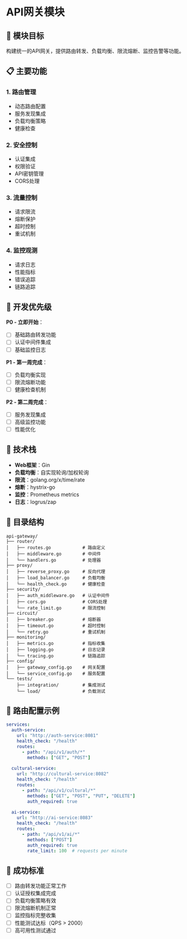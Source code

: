# API网关模块

## 🎯 模块目标

构建统一的API网关，提供路由转发、负载均衡、限流熔断、监控告警等功能。

## 📋 主要功能

### 1. 路由管理
- 动态路由配置
- 服务发现集成
- 负载均衡策略
- 健康检查

### 2. 安全控制
- 认证集成
- 权限验证
- API密钥管理
- CORS处理

### 3. 流量控制
- 请求限流
- 熔断保护
- 超时控制
- 重试机制

### 4. 监控观测
- 请求日志
- 性能指标
- 错误追踪
- 链路追踪

## 🚀 开发优先级

**P0 - 立即开始**：
- [ ] 基础路由转发功能
- [ ] 认证中间件集成
- [ ] 基础监控日志

**P1 - 第一周完成**：
- [ ] 负载均衡实现
- [ ] 限流熔断功能
- [ ] 健康检查机制

**P2 - 第二周完成**：
- [ ] 服务发现集成
- [ ] 高级监控功能
- [ ] 性能优化

## 🔧 技术栈

- **Web框架**：Gin
- **负载均衡**：自实现轮询/加权轮询
- **限流**：golang.org/x/time/rate
- **熔断**：hystrix-go
- **监控**：Prometheus metrics
- **日志**：logrus/zap

## 📁 目录结构

```
api-gateway/
├── router/
│   ├── routes.go            # 路由定义
│   ├── middleware.go        # 中间件
│   └── handlers.go          # 处理器
├── proxy/
│   ├── reverse_proxy.go     # 反向代理
│   ├── load_balancer.go     # 负载均衡
│   └── health_check.go      # 健康检查
├── security/
│   ├── auth_middleware.go   # 认证中间件
│   ├── cors.go              # CORS处理
│   └── rate_limit.go        # 限流控制
├── circuit/
│   ├── breaker.go           # 熔断器
│   ├── timeout.go           # 超时控制
│   └── retry.go             # 重试机制
├── monitoring/
│   ├── metrics.go           # 指标收集
│   ├── logging.go           # 日志记录
│   └── tracing.go           # 链路追踪
├── config/
│   ├── gateway_config.go    # 网关配置
│   └── service_config.go    # 服务配置
└── tests/
    ├── integration/         # 集成测试
    └── load/                # 负载测试
```

## 🎯 路由配置示例

```yaml
services:
  auth-service:
    url: "http://auth-service:8081"
    health_check: "/health"
    routes:
      - path: "/api/v1/auth/*"
        methods: ["GET", "POST"]
        
  cultural-service:
    url: "http://cultural-service:8082"
    health_check: "/health"
    routes:
      - path: "/api/v1/cultural/*"
        methods: ["GET", "POST", "PUT", "DELETE"]
        auth_required: true
        
  ai-service:
    url: "http://ai-service:8083"
    health_check: "/health"
    routes:
      - path: "/api/v1/ai/*"
        methods: ["POST"]
        auth_required: true
        rate_limit: 100  # requests per minute
```

## 🎯 成功标准

- [ ] 路由转发功能正常工作
- [ ] 认证授权集成完成
- [ ] 负载均衡策略有效
- [ ] 限流熔断机制正常
- [ ] 监控指标完整收集
- [ ] 性能测试达标（QPS > 2000）
- [ ] 高可用性测试通过